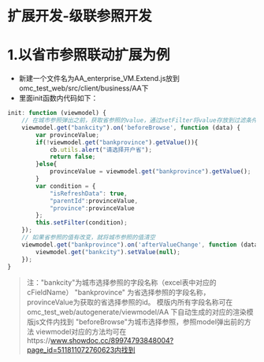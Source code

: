 # 扩展开发-级联参照开发

<a name="6tTb2"></a>
# 1.以省市参照联动扩展为例
- 新建一个文件名为AA_enterprise_VM.Extend.js放到omc_test_web/src/client/business/AA下
- 里面init函数内代码如下：
```javascript
init: function (viewmodel) {
    // 在城市参照弹出之前，获取省参照的value，通过setFilter将value存放到过滤条件中（在城市参照获取城市列表时，会通过getFilter()获取value，作为过滤参数传到服务端）
    viewmodel.get("bankcity").on('beforeBrowse', function (data) {
        var provinceValue;
        if(!viewmodel.get("bankprovince").getValue()){
            cb.utils.alert("请选择开户省");
            return false;
        }else{
          	provinceValue = viewmodel.get("bankprovince").getValue();
        }
        var condition = {
            "isRefreshData": true,
            "parentId":provinceValue,
            "province":provinceValue
        };
        this.setFilter(condition);
    });
    // 如果省参照的值有改变，就将城市参照的值清空
    viewmodel.get("bankprovince").on('afterValueChange', function (data) {
      	viewmodel.get("bankcity").setValue(null);
    });
}
```
> 注："bankcity"为城市选择参照的字段名称（excel表中对应的cFieldName）
> "bankprovince" 为省选择参照的字段名称，provinceValue为获取的省选择参照的id。
> 模版内所有字段名称可在 omc_test_web/autogenerate/viewmodel/AA 下自动生成的对应的渲染模版js文件内找到
> "beforeBrowse"为城市选择参照，参照model弹出前的方法
> viewmodel对应的方法均可在https://www.showdoc.cc/89974793848004?page_id=511811072760623内找到


